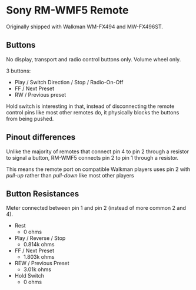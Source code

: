 Sony RM-WMF5 Remote
===================

Originally shipped with Walkman WM-FX494 and MW-FX496ST.

## Buttons

No display, transport and radio control buttons only. Volume wheel only.

3 buttons:
* Play / Switch Direction / Stop / Radio-On-Off
* FF / Next Preset
* RW / Previous preset

Hold switch is interesting in that, instead of disconnecting the remote control
pins like most other remotes do, it physically blocks the buttons from being
pushed.

## Pinout differences

Unlike the majority of remotes that connect pin 4 to pin 2 through a resistor to signal a button, RM-WMF5 connects pin 2 to pin 1 through a resistor.

This means the remote port on compatible Walkman players uses pin 2 with *pull-up* rather than *pull-down* like most other players

## Button Resistances

Meter connected between pin 1 and pin 2 (instead of more common 2 and 4).

* Rest
  - 0 ohms
* Play / Reverse / Stop
  - 0.814k ohms
* FF / Next Preset
  - 1.803k ohms
* REW / Previous Preset
  - 3.01k ohms
* Hold Switch
  - 0 ohms

